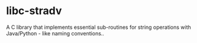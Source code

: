 # libc-stradv
A C library that implements essential sub-routines for string operations with Java/Python - like naming conventions..

